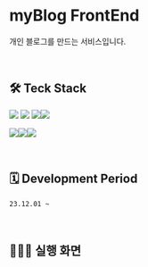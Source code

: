 # myBlog FrontEnd

개인 블로그를 만드는 서비스입니다.

<br/>

## 🛠️ Teck Stack

<img src="https://img.shields.io/badge/React-61DAFB?style=for-the-badge&logo=react&logoColor=white"> <img src="https://img.shields.io/badge/TypeScript-007ACC?style=for-the-badge&logo=typescript&logoColor=white"> <img src="https://img.shields.io/badge/TailwindCSS-38B2AC?style=for-the-badge&logo=tailwind-css&logoColor=white"><img src="https://img.shields.io/badge/React Query-FF4154?style=for-the-badge&logo=reactquery&logoColor=white">

<img src="https://img.shields.io/badge/eslint-4B32C3?style=for-the-badge&logo=eslint&logoColor=white"><img src="https://img.shields.io/badge/prettier-F7B93E?style=for-the-badge&logo=prettier&logoColor=white"><img src="https://img.shields.io/badge/NPM-CB3837?style=for-the-badge&logo=NPM&logoColor=white">

<br/>

<!-- @todo: 배포 이후 정리 -->

<!-- ## Deployment url -->

<!-- ## Version History -->

## 🗓️ Development Period

`23.12.01 ~`

<br/>

## 👩🏻‍💻 실행 화면
